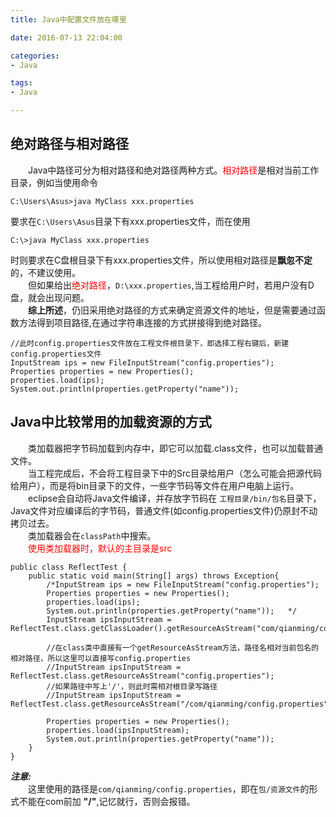 ```yaml
---
title: Java中配置文件放在哪里

date: 2016-07-13 22:04:00

categories:
- Java

tags:
- Java

---
```

## 绝对路径与相对路径

　　Java中路径可分为相对路径和绝对路径两种方式。<font color='red'>相对路径</font>是相对当前工作目录，例如当使用命令
  
	C:\Users\Asus>java MyClass xxx.properties  

要求在`C:\Users\Asus`目录下有xxx.properties文件，而在使用

	C:\>java MyClass xxx.properties

时则要求在C盘根目录下有xxx.properties文件，所以使用相对路径是**飘忽不定**的，不建议使用。  
　　但如果给出<font color='red'>绝对路径</font>，`D:\xxx.properties`,当工程给用户时，若用户没有D盘，就会出现问题。  
　　**综上所述**，仍旧采用绝对路径的方式来确定资源文件的地址，但是需要通过函数方法得到项目路径,在通过字符串连接的方式拼接得到绝对路径。

	//此时config.properties文件放在工程文件根目录下，即选择工程右键后，新建config.properties文件
	InputStream ips = new FileInputStream("config.properties");
	Properties properties = new Properties();
	properties.load(ips);
	System.out.println(properties.getProperty("name"));  

## Java中比较常用的加载资源的方式

　　类加载器把字节码加载到内存中，即它可以加载.class文件，也可以加载普通文件。  
　　当工程完成后，不会将工程目录下中的Src目录给用户（怎么可能会把源代码给用户），而是将bin目录下的文件，一些字节码等文件在用户电脑上运行。    
　　eclipse会自动将Java文件编译，并存放字节码在 `工程目录/bin/包名`目录下，Java文件对应编译后的字节码，普通文件(如config.properties文件)仍原封不动拷贝过去。  
　　类加载器会在``classPath``中搜索。  
　　<font color="red">使用类加载器时，默认的主目录是src</font>

	public class ReflectTest {
		public static void main(String[] args) throws Exception{
			/*InputStream ips = new FileInputStream("config.properties");
			Properties properties = new Properties();
			properties.load(ips);
			System.out.println(properties.getProperty("name"));   */ 
			InputStream ipsInputStream = ReflectTest.class.getClassLoader().getResourceAsStream("com/qianming/config.properties");
			
			//在class类中直接有一个getResourceAsStream方法，路径名相对当前包名的相对路径，所以这里可以直接写config.properties
			//InputStream ipsInputStream = ReflectTest.class.getResourceAsStream("config.properties");
	        //如果路径中写上'/'，则此时需相对根目录写路径
	        //InputStream ipsInputStream = ReflectTest.class.getResourceAsStream("/com/qianming/config.properties");
	
			Properties properties = new Properties();
			properties.load(ipsInputStream);
			System.out.println(properties.getProperty("name"));
		}
	}

***注意:***  
　　这里使用的路径是`com/qianming/config.properties`，即在`包/资源文件`的形式不能在com前加 **"/"**,记忆就行，否则会报错。

